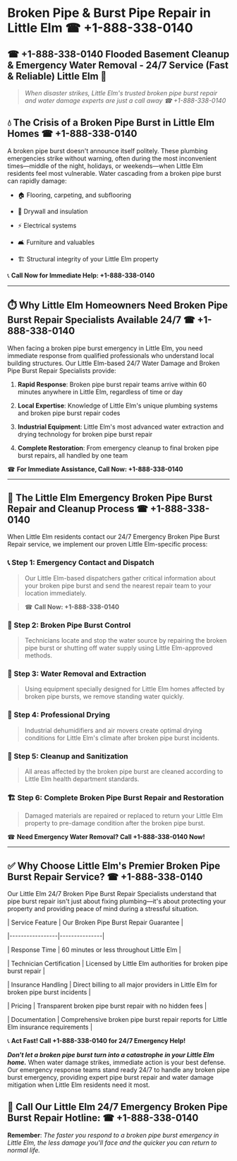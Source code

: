 # Broken Pipe & Burst Pipe Repair in Little Elm ☎ +1-888-338-0140  
## ☎ +1-888-338-0140 Flooded Basement Cleanup & Emergency Water Removal - 24/7 Service (Fast & Reliable) Little Elm 🚨  

> *When disaster strikes, Little Elm's trusted broken pipe burst repair and water damage experts are just a call away ☎ +1-888-338-0140*  

## 💧 The Crisis of a Broken Pipe Burst in Little Elm Homes ☎ +1-888-338-0140  

A broken pipe burst doesn't announce itself politely. These plumbing emergencies strike without warning, often during the most inconvenient times—middle of the night, holidays, or weekends—when Little Elm residents feel most vulnerable. Water cascading from a broken pipe burst can rapidly damage:  

* 🏠 Flooring, carpeting, and subflooring  
* 🧱 Drywall and insulation  
* ⚡ Electrical systems  
* 🛋️ Furniture and valuables  
* 🏗️ Structural integrity of your Little Elm property  

📞 **Call Now for Immediate Help: +1-888-338-0140**  

---  

## ⏱️ Why Little Elm Homeowners Need Broken Pipe Burst Repair Specialists Available 24/7 ☎ +1-888-338-0140  

When facing a broken pipe burst emergency in Little Elm, you need immediate response from qualified professionals who understand local building structures. Our Little Elm-based 24/7 Water Damage and Broken Pipe Burst Repair Specialists provide:  

1. **Rapid Response**: Broken pipe burst repair teams arrive within 60 minutes anywhere in Little Elm, regardless of time or day  
2. **Local Expertise**: Knowledge of Little Elm's unique plumbing systems and broken pipe burst repair codes  
3. **Industrial Equipment**: Little Elm's most advanced water extraction and drying technology for broken pipe burst repair  
4. **Complete Restoration**: From emergency cleanup to final broken pipe burst repairs, all handled by one team  

☎ **For Immediate Assistance, Call Now: +1-888-338-0140**  

---  

## 🔧 The Little Elm Emergency Broken Pipe Burst Repair and Cleanup Process ☎ +1-888-338-0140  

When Little Elm residents contact our 24/7 Emergency Broken Pipe Burst Repair service, we implement our proven Little Elm-specific process:  

### 📞 Step 1: Emergency Contact and Dispatch  
> Our Little Elm-based dispatchers gather critical information about your broken pipe burst and send the nearest repair team to your location immediately.  
> ☎ **Call Now: +1-888-338-0140**  

### 🚿 Step 2: Broken Pipe Burst Control  
> Technicians locate and stop the water source by repairing the broken pipe burst or shutting off water supply using Little Elm-approved methods.  

### 🌊 Step 3: Water Removal and Extraction  
> Using equipment specially designed for Little Elm homes affected by broken pipe bursts, we remove standing water quickly.  

### 💨 Step 4: Professional Drying  
> Industrial dehumidifiers and air movers create optimal drying conditions for Little Elm's climate after broken pipe burst incidents.  

### 🧼 Step 5: Cleanup and Sanitization  
> All areas affected by the broken pipe burst are cleaned according to Little Elm health department standards.  

### 🏗️ Step 6: Complete Broken Pipe Burst Repair and Restoration  
> Damaged materials are repaired or replaced to return your Little Elm property to pre-damage condition after the broken pipe burst.  

☎ **Need Emergency Water Removal? Call +1-888-338-0140 Now!**  

---  

## ✅ Why Choose Little Elm's Premier Broken Pipe Burst Repair Service? ☎ +1-888-338-0140  

Our Little Elm 24/7 Broken Pipe Burst Repair Specialists understand that pipe burst repair isn't just about fixing plumbing—it's about protecting your property and providing peace of mind during a stressful situation.  

| Service Feature | Our Broken Pipe Burst Repair Guarantee |  
|-----------------|---------------|  
| Response Time | 60 minutes or less throughout Little Elm |  
| Technician Certification | Licensed by Little Elm authorities for broken pipe burst repair |  
| Insurance Handling | Direct billing to all major providers in Little Elm for broken pipe burst incidents |  
| Pricing | Transparent broken pipe burst repair with no hidden fees |  
| Documentation | Comprehensive broken pipe burst repair reports for Little Elm insurance requirements |  

📞 **Act Fast! Call +1-888-338-0140 for 24/7 Emergency Help!**  

***Don't let a broken pipe burst turn into a catastrophe in your Little Elm home.*** When water damage strikes, immediate action is your best defense. Our emergency response teams stand ready 24/7 to handle any broken pipe burst emergency, providing expert pipe burst repair and water damage mitigation when Little Elm residents need it most.  

## 📱 Call Our Little Elm 24/7 Emergency Broken Pipe Burst Repair Hotline: ☎ +1-888-338-0140  

**Remember**: *The faster you respond to a broken pipe burst emergency in Little Elm, the less damage you'll face and the quicker you can return to normal life.*